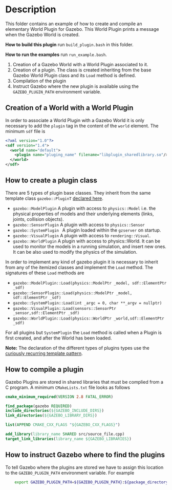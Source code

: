 # Description
This folder contains an example of how to create and compile an elementary World Plugin for Gazebo.
This World Plugin prints a message when the Gazebo World is created.

**How to build this plugin** run `build_plugin.bash` in this folder.

**How to run the examples** run `run_example.bash`.

1. Creation of a Gazebo World with a World Plugin associated to it.
2. Creation of a plugin. The class is created inheriting from the base Gazebo World Plugin class and its `Load` method is defined.
3. Compilation of the plugin
4. Instruct Gazebo where the new plugin is available using the `GAZEBO_PLUGIN_PATH` environment variable.

## Creation of a World with a World Plugin

In order to associate a World Plugin with a Gazebo World it is only necessary to add the `plugin` tag in the content of the `world` element.
The minimum `sdf` file is
```XML
<?xml version="1.0"?>
<sdf version="1.4">
  <world name="default">
    <plugin name="pluging_name" filename="libplugin_sharedlibrary.so"/>
  </world>
</sdf>
```

## How to create a plugin class

There are 5 types of plugin base classes.
They inherit from the same template class `gazebo::PluginT` [declared here](https://github.com/osrf/gazebo/blob/67c43463c87685b7c9d485a9f8d2e6ac760815b9/gazebo/common/Plugin.hh#L75).


- `gazebo::ModelPlugin` A plugin with access to `physics::Model` i.e. the physical properties of models and their underlying elements (links, joints, collision objects).
- `gazebo::SensorPlugin` A plugin with access to `physics::Sensor`
- `gazebo::SystemPlugin ` A plugin loaded within the `gzserver` on startup.
- `gazebo::VisualPlugin` A plugin with access to `rendering::Visual`.
- `gazebo::WorldPlugin` A plugin with access to physics::World. It can be used to monitor the models in a running simulation, and insert new ones. It can be also used to modify the physics of the simulation.

In order to implement any kind of gazebo plugin it is necessary to inherit from any of the itemized classes and implement the `Load` method. The signatures of these `Load` methods are

- `gazebo::ModelPlugin::Load(physics::ModelPtr _model, sdf::ElementPtr _sdf)`
- `gazebo::SensorPlugin::Load(physics::ModelPtr _model, sdf::ElementPtr _sdf)`
- `gazebo::SystemPlugin::Load(int _argc = 0, char **_argv = nullptr)`
- `gazebo::VisualPlugin::Load(sensors::SensorPtr _sensor,sdf::ElementPtr _sdf)`
- `gazebo::WorldPlugin::Load(physics::WorldPtr _world,sdf::ElementPtr _sdf)` 

For all plugins but `SystemPlugin` the `Load` method is called when a Plugin is first created, and after the World has been loaded.

**Note:** The declaration of the different types of plugins types use the [curiously recurring template pattern](https://en.wikipedia.org/wiki/Curiously_recurring_template_pattern).

## How to compile a plugin

Gazebo Plugins are stored in shared libraries that must be complied from a C program.
A minimum `CMakeLists.txt` file looks as follows
```CMake
cmake_minimum_required(VERSION 2.8 FATAL_ERROR)

find_package(gazebo REQUIRED)
include_directories(${GAZEBO_INCLUDE_DIRS})
link_directories(${GAZEBO_LIBRARY_DIRS})

list(APPEND CMAKE_CXX_FLAGS "${GAZEBO_CXX_FLAGS}")

add_library(library_name SHARED src/source_file.cpp)
target_link_libraries(library_name ${GAZEBO_LIBRARIES})
```

## How to instruct Gazebo where to find the plugins

To tell Gazebo where the plugins are stored we have to assign this location to the `GAZEBO_PLUGIN_PATH` environment variable.
For example
```BASH
    export GAZEBO_PLUGIN_PATH=${GAZEBO_PLUGIN_PATH}:${package_directory}/lib
```
